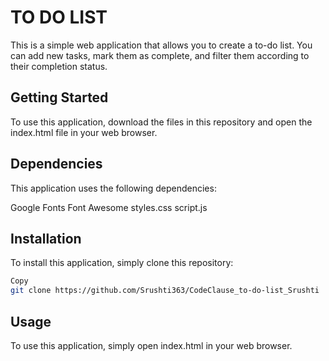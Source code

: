 # TO DO LIST

This is a simple web application that allows you to create a to-do list. You can add new tasks, mark them as complete, and filter them according to their completion status.

## Getting Started
To use this application, download the files in this repository and open the index.html file in your web browser.

## Dependencies
This application uses the following dependencies:

Google Fonts 
Font Awesome 
styles.css
script.js

## Installation
To install this application, simply clone this repository:

```bash
Copy
git clone https://github.com/Srushti363/CodeClause_to-do-list_Srushti
```
## Usage
To use this application, simply open index.html in your web browser.